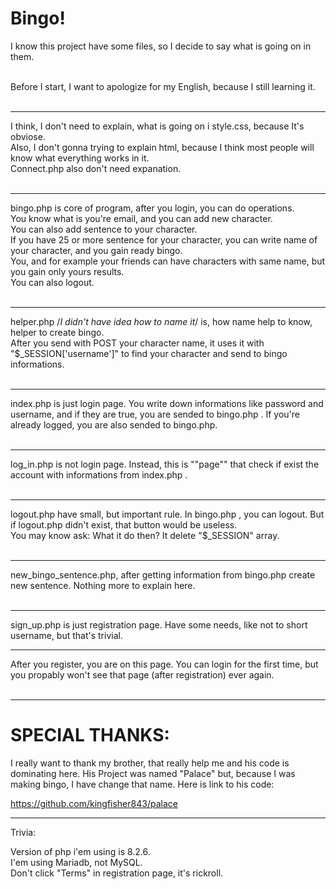 # Bingo! <br>
I know this project have some files, so I decide to say what is going on in them. <br>
<br> 

Before I start, I want to apologize for my English, because I still learning it. <br>
<br> <hr>

<!--WHAT NOT EXPLAINED-->

I think, I don't need to explain, what is going on i style.css, because It's obviose. <br>
Also, I don't gonna trying to explain html, because I think most people will know what everything works in it. <br>
Connect.php also don't need expanation. <br>
<br> <hr>

<!--bingo.php-->

bingo.php is core of program, after you login, you can do operations. <br> 
You know what is you're email, and you can add new character. <br>
You can also add sentence to your character. <br>
If you have 25 or more sentence for your character, you can write name of your character, and you gain ready bingo. <br>
You, and for example your friends can have characters with same name, but you gain only yours results. <br>
You can also logout. <br>
<br> <hr>

<!--helper.php-->

helper.php /*I didn't have idea how to name it*/ is, how name help to know, helper to create bingo. <br>
After you send with POST your character name, it uses it with "$_SESSION[\'username\']" to find your character and send to bingo informations. <br>
<br> <hr>

<!--index.php-->

index.php is just login page. You write down informations like password and username, and if they are true, you are sended to bingo.php . If you're already logged, you are also sended to bingo.php. <br> 
<br> <hr>

<!--log_in.php-->

log_in.php is not login page. Instead, this is ""page"" that check if exist the account with informations from index.php . <br>
<br> <hr>

<!--logout.php-->

logout.php have small, but important rule. In bingo.php , you can logout. But if logout.php didn't exist, that button would be useless. <br>
You may know ask: What it do then? It delete "$_SESSION" array. <br>
<br> <hr>

<!--new_bingo_sentence.php-->

new_bingo_sentence.php, after getting information from bingo.php create new sentence. Nothing more to explain here. <br>
<br> <hr>

<!--sign_up.php-->

sign_up.php is just registration page. Have some needs, like not to short username, but that's trivial. <br> <hr>

<!--welcome_page.php-->

After you register, you are on this page. You can login for the first time, but you propably won't see that page (after registration) ever again. <br>
<br> <hr>

# SPECIAL THANKS:

I really want to thank my brother, that really help me and his code is dominating here. His Project was named "Palace" but, because I was making bingo, I have change that name. Here is link to his code:

https://github.com/kingfisher843/palace
<br> <hr>
Trivia:<br>

Version of php i'em using is 8.2.6. <br>
I'em using Mariadb, not MySQL. <br>
Don't click "Terms" in registration page, it's rickroll. <br>


